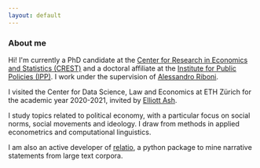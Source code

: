 ```yaml
---
layout: default
---
```


### About me

Hi! I'm currently a PhD candidate at the [Center for Research in Economics and Statistics (CREST)](http://crest.science/) and a doctoral affiliate at the [Institute for Public Policies (IPP)](https://www.ipp.eu/). I work under the supervision of [Alessandro Riboni](https://sites.google.com/site/alessandroriboni/). 

I visited the Center for Data Science, Law and Economics at ETH Zürich for the academic year 2020-2021, invited by [Elliott Ash](https://elliottash.com/).

I study topics related to political economy, with a particular focus on social norms, social movements and ideology. I draw from methods in applied econometrics and computational linguistics. 

I am also an active developer of [relatio](https://github.com/elliottash/narrative-nlp), a python package to mine narrative statements from large text corpora. 

<br><br>
